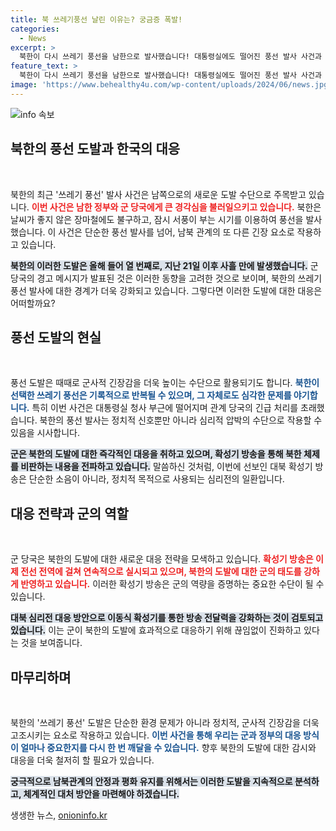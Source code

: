 ```yaml
---
title: 북 쓰레기풍선 날린 이유는? 궁금증 폭발!
categories:
  - News
excerpt: >
  북한이 다시 쓰레기 풍선을 남한으로 발사했습니다! 대통령실에도 떨어진 풍선 발사 사건과 군의 강력한 확성기 대응, 그 배경은 무엇일까요? 클릭하여 자세한 소식과 분석을 확인하세요!
feature_text: >
  북한이 다시 쓰레기 풍선을 남한으로 발사했습니다! 대통령실에도 떨어진 풍선 발사 사건과 군의 강력한 확성기 대응, 그 배경은 무엇일까요? 클릭하여 자세한 소식과 분석을 확인하세요!
image: 'https://www.behealthy4u.com/wp-content/uploads/2024/06/news.jpg'
---
```


<p><img src="https://www.behealthy4u.com/wp-content/uploads/2024/06/news.jpg" alt="info 속보" /></p>

<h2 data-ke-size="size26">북한의 풍선 도발과 한국의 대응</h2>

<p data-ke-size="size16">&nbsp;</p>

<p>북한의 최근 '쓰레기 풍선' 발사 사건은 남쪽으로의 새로운 도발 수단으로 주목받고 있습니다. <b><span style="color: #ee2323;">이번 사건은 남한 정부와 군 당국에게 큰 경각심을 불러일으키고 있습니다.</span></b> 북한은 날씨가 좋지 않은 장마철에도 불구하고, 잠시 서풍이 부는 시기를 이용하여 풍선을 발사했습니다. 이 사건은 단순한 풍선 발사를 넘어, 남북 관계의 또 다른 긴장 요소로 작용하고 있습니다. </p>

<p><b><span style="background-color: #21538527;">북한의 이러한 도발은 올해 들어 열 번째로, 지난 21일 이후 사흘 만에 발생했습니다.</span></b> 군 당국의 경고 메시지가 발표된 것은 이러한 동향을 고려한 것으로 보이며, 북한의 쓰레기 풍선 발사에 대한 경계가 더욱 강화되고 있습니다. 그렇다면 이러한 도발에 대한 대응은 어떠할까요?</p>

<h2 data-ke-size="size26">풍선 도발의 현실</h2>

<p data-ke-size="size16">&nbsp;</p>

<p>풍선 도발은 때때로 군사적 긴장감을 더욱 높이는 수단으로 활용되기도 합니다. <b><span style="color: #1a5490;">북한이 선택한 쓰레기 풍선은 기록적으로 반복될 수 있으며, 그 자체로도 심각한 문제를 야기합니다.</span></b> 특히 이번 사건은 대통령실 청사 부근에 떨어지며 관계 당국의 긴급 처리를 초래했습니다. 북한의 풍선 발사는 정치적 신호뿐만 아니라 심리적 압박의 수단으로 작용할 수 있음을 시사합니다.</p>

<p><b><span style="background-color: #21538527;">군은 북한의 도발에 대한 즉각적인 대응을 취하고 있으며, 확성기 방송을 통해 북한 체제를 비판하는 내용을 전파하고 있습니다.</span></b> 말씀하신 것처럼, 이번에 선보인 대북 확성기 방송은 단순한 소음이 아니라, 정치적 목적으로 사용되는 심리전의 일환입니다.</p>

<h2 data-ke-size="size26">대응 전략과 군의 역할</h2>

<p data-ke-size="size16">&nbsp;</p>

<p>군 당국은 북한의 도발에 대한 새로운 대응 전략을 모색하고 있습니다. <b><span style="color: #ee2323;">확성기 방송은 이제 전선 전역에 걸쳐 연속적으로 실시되고 있으며, 북한의 도발에 대한 군의 태도를 강하게 반영하고 있습니다.</span></b> 이러한 확성기 방송은 군의 역량을 증명하는 중요한 수단이 될 수 있습니다. </p>

<p><b><span style="background-color: #21538527;">대북 심리전 대응 방안으로 이동식 확성기를 통한 방송 전달력을 강화하는 것이 검토되고 있습니다.</span></b> 이는 군이 북한의 도발에 효과적으로 대응하기 위해 끊임없이 진화하고 있다는 것을 보여줍니다.</p>

<h2 data-ke-size="size26">마무리하며</h2>

<p data-ke-size="size16">&nbsp;</p>

<p>북한의 '쓰레기 풍선' 도발은 단순한 환경 문제가 아니라 정치적, 군사적 긴장감을 더욱 고조시키는 요소로 작용하고 있습니다. <b><span style="color: #1a5490;">이번 사건을 통해 우리는 군과 정부의 대응 방식이 얼마나 중요한지를 다시 한 번 깨달을 수 있습니다.</span></b> 향후 북한의 도발에 대한 감시와 대응을 더욱 철저히 할 필요가 있습니다. </p>

<p><b><span style="background-color: #21538527;">궁극적으로 남북관계의 안정과 평화 유지를 위해서는 이러한 도발을 지속적으로 분석하고, 체계적인 대처 방안을 마련해야 하겠습니다.</span></b></p>
생생한 뉴스, <a href="https://onioninfo.kr" rel="dofollow">onioninfo.kr</a>


